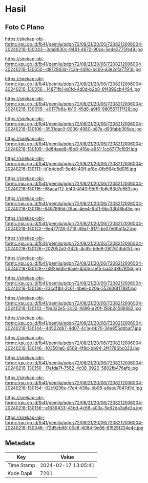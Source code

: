 # Hasil

## Foto C Plano

https://sirekap-obj-formc.kpu.go.id/fb41/pemilu/pdpr/72/08/21/20/06/7208212006004-20240216-130043--3da8930c-9461-4670-90ce-5e4e3775fe49.jpg

https://sirekap-obj-formc.kpu.go.id/fb41/pemilu/pdpr/72/08/21/20/06/7208212006004-20240216-130050--d8129d3d-7c3a-4d9d-bc66-a3e2cfa7791b.jpg

https://sirekap-obj-formc.kpu.go.id/fb41/pemilu/pdpr/72/08/21/20/06/7208212006004-20240216-130056--14871fb1-b0fd-4d0d-b2b8-6f4899cb4494.jpg

https://sirekap-obj-formc.kpu.go.id/fb41/pemilu/pdpr/72/08/21/20/06/7208212006004-20240216-130059--e0177b6a-fb10-45d8-a9f6-980567117f28.jpg

https://sirekap-obj-formc.kpu.go.id/fb41/pemilu/pdpr/72/08/21/20/06/7208212006004-20240216-130106--3531dac0-9036-4980-b87a-d93fabb395ee.jpg

https://sirekap-obj-formc.kpu.go.id/fb41/pemilu/pdpr/72/08/21/20/06/7208212006004-20240216-130109--0d84aed8-f8b8-416e-a951-1cc8777cf93f.jpg

https://sirekap-obj-formc.kpu.go.id/fb41/pemilu/pdpr/72/08/21/20/06/7208212006004-20240216-130113--b1b4cbd1-5e45-40ff-af8c-0fb564d5d016.jpg

https://sirekap-obj-formc.kpu.go.id/fb41/pemilu/pdpr/72/08/21/20/06/7208212006004-20240216-130116--98aca712-bf40-4143-95f9-1b6c63d7e683.jpg

https://sirekap-obj-formc.kpu.go.id/fb41/pemilu/pdpr/72/08/21/20/06/7208212006004-20240216-130118--8497896d-26ac-4ee4-9a11-9bc33b18bd3e.jpg

https://sirekap-obj-formc.kpu.go.id/fb41/pemilu/pdpr/72/08/21/20/06/7208212006004-20240216-130122--9e477f28-3719-49a7-817f-be27e00a1fa2.jpg

https://sirekap-obj-formc.kpu.go.id/fb41/pemilu/pdpr/72/08/21/20/06/7208212006004-20240216-130126--202052a0-242b-4c85-b6e8-26f761dbbf51.jpg

https://sirekap-obj-formc.kpu.go.id/fb41/pemilu/pdpr/72/08/21/20/06/7208212006004-20240216-130129--7492ed35-6aae-450b-aef5-ba4238678f8d.jpg

https://sirekap-obj-formc.kpu.go.id/fb41/pemilu/pdpr/72/08/21/20/06/7208212006004-20240216-130136--23cdf1b1-2c61-4be6-b20a-553606f1788f.jpg

https://sirekap-obj-formc.kpu.go.id/fb41/pemilu/pdpr/72/08/21/20/06/7208212006004-20240216-130142--f9e322e5-3c32-4d96-a20f-15bb2c568682.jpg

https://sirekap-obj-formc.kpu.go.id/fb41/pemilu/pdpr/72/08/21/20/06/7208212006004-20240216-130144--44522d67-4d07-4c1e-bb70-34e855ddbaf7.jpg

https://sirekap-obj-formc.kpu.go.id/fb41/pemilu/pdpr/72/08/21/20/06/7208212006004-20240216-130146--103501e6-6569-4f8d-bb94-2f41780bc023.jpg

https://sirekap-obj-formc.kpu.go.id/fb41/pemilu/pdpr/72/08/21/20/06/7208212006004-20240216-130150--17efda7f-7562-4c08-9920-5802fb476afb.jpg

https://sirekap-obj-formc.kpu.go.id/fb41/pemilu/pdpr/72/08/21/20/06/7208212006004-20240216-130154--02c9296e-f7e4-436a-bb98-a6aee7047d9d.jpg

https://sirekap-obj-formc.kpu.go.id/fb41/pemilu/pdpr/72/08/21/20/06/7208212006004-20240216-130156--e1839433-43bd-4c68-a03a-5e62da3a6e2a.jpg

https://sirekap-obj-formc.kpu.go.id/fb41/pemilu/pdpr/72/08/21/20/06/7208212006004-20240216-130046--72d5cb98-00c8-4084-9c66-61525f234e4c.jpg


## Metadata

| Key        | Value               |
| ---------- | ------------------- |
| Time Stamp | 2024-02-17 13:05:41 |
| Kode Dapil | 7201                |



